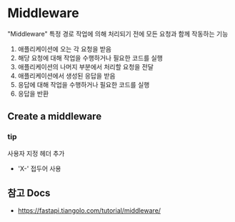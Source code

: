 # Middleware

"Middleware" 특정 경로 작업에 의해 처리되기 전에 모든 요청과 함께 작동하는 기능

1. 애플리케이션에 오는 각 요청을 받음
2. 해당 요청에 대해 작업을 수행하거나 필요한 코드를 실행
3. 애플리케이션의 나머지 부분에서 처리할 요청을 전달
4. 애플리케이션에서 생성된 응답을 받음
5. 응답에 대해 작업을 수행하거나 필요한 코드를 실행
6. 응답을 반환 


## Create a middleware

### tip

사용자 지정 헤더 추가
- 'X-' 접두어 사용


## 참고 Docs

- https://fastapi.tiangolo.com/tutorial/middleware/
